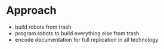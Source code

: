 # Approach

- build robots from trash
- program robots to build everything else from trash
- encode documentation for full replication in all technology